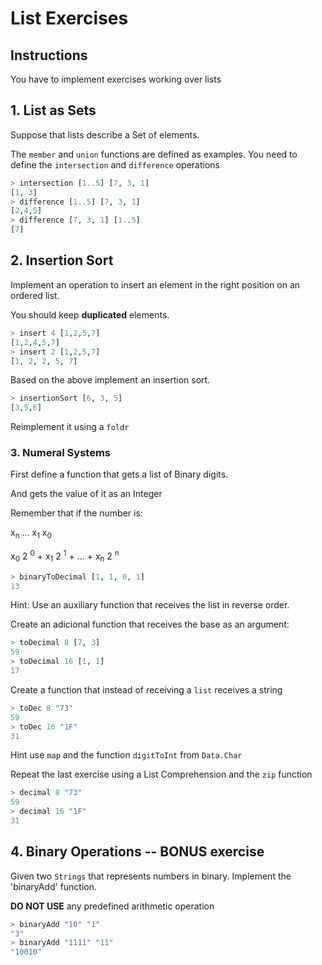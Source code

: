 # List Exercises

## Instructions

You have to implement exercises working over lists

## 1. List as Sets

Suppose that lists describe a Set of elements.

The `member` and `union` functions are defined as examples.
You need to define the `intersection` and `difference` operations

```haskell
> intersection [1..5] [7, 3, 1]
[1, 3]
> difference [1..5] [7, 3, 1]
[2,4,5]
> difference [7, 3, 1] [1..5]
[7]
```
## 2. Insertion Sort

Implement an operation to insert an element in the right position on an ordered list.

You should keep **duplicated** elements.

```haskell
> insert 4 [1,2,5,7]
[1,2,4,5,7]
> insert 2 [1,2,5,7]
[1, 2, 2, 5, 7]
````

Based on the above implement an insertion sort.

```Haskell
> insertionSort [6, 3, 5]
[3,5,6]
```

Reimplement it using a `foldr`

### 3. Numeral Systems

First define a function that gets a list of Binary digits.

And gets the value of it as an Integer

Remember that if the number is:

x<sub>n</sub> ... x<sub>1</sub> x<sub>0</sub> 

x<sub>0</sub> 2 <sup>0</sup> + x<sub>1</sub> 2 <sup>1</sup> + ... + x<sub>n</sub> 2 <sup>n</sup>


```haskell
> binaryToDecimal [1, 1, 0, 1]
13
```

Hint: Use an auxiliary function that receives the list in reverse order.  


Create an adicional function that receives the base as an argument:

```haskell
> toDecimal 8 [7, 3]
59
> toDecimal 16 [1, 1]
17
```

Create a function that instead of receiving a `list` receives a string

```haskell
> toDec 8 "73"
59
> toDec 16 "1F"
31
```

Hint use `map` and the function `digitToInt` from `Data.Char`


Repeat the last exercise using a List Comprehension and the `zip` function

```haskell
> decimal 8 "73"
59
> decimal 16 "1F"
31
```
## 4. Binary Operations -- BONUS exercise

Given two `Strings` that represents numbers in binary.
Implement the 'binaryAdd' function.

**DO NOT USE** any predefined arithmetic operation

```haskell
> binaryAdd "10" "1"
"3"
> binaryAdd "1111" "11"
"10010"
```
